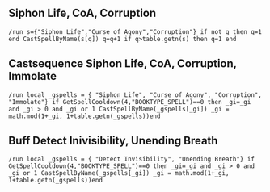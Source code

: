 ## Siphon Life, CoA, Corruption
```
/run s={"Siphon Life","Curse of Agony","Corruption"} if not q then q=1 end CastSpellByName(s[q]) q=q+1 if q>table.getn(s) then q=1 end
```


## Castsequence Siphon Life, CoA, Corruption, Immolate
```
/run local _gspells = { "Siphon Life", "Curse of Agony", "Corruption", "Immolate"} if GetSpellCooldown(4,"BOOKTYPE_SPELL")==0 then _gi=_gi and _gi > 0 and _gi or 1 CastSpellByName(_gspells[_gi]) _gi = math.mod(1+_gi, 1+table.getn(_gspells))end
```


## Buff Detect Inivisibility, Unending Breath
```
/run local _gspells = { "Detect Invisibility", "Unending Breath"} if GetSpellCooldown(4,"BOOKTYPE_SPELL")==0 then _gi=_gi and _gi > 0 and _gi or 1 CastSpellByName(_gspells[_gi]) _gi = math.mod(1+_gi, 1+table.getn(_gspells))end
```